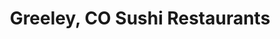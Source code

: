 ---
layout: city
title: Greeley, CO Sushi Restaurants
permalink: /colorado/greeley/
stateAbbr: CO
stateName: Colorado
cityName: Greeley

---